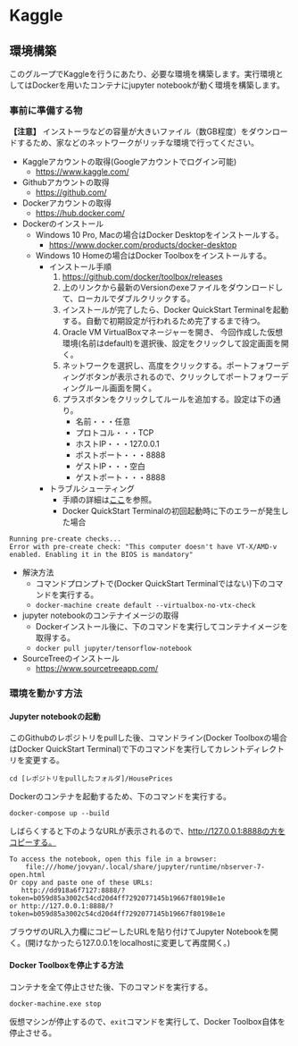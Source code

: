 # Kaggle
## 環境構築
このグループでKaggleを行うにあたり、必要な環境を構築します。実行環境としてはDockerを用いたコンテナにjupyter notebookが動く環境を構築します。

### 事前に準備する物
__【注意】__ インストーラなどの容量が大きいファイル（数GB程度）をダウンロードするため、家などのネットワークがリッチな環境で行ってください。
* Kaggleアカウントの取得(Googleアカウントでログイン可能)
  * https://www.kaggle.com/
* Githubアカウントの取得
  * https://github.com/
* Dockerアカウントの取得
  * https://hub.docker.com/
* Dockerのインストール
  * Windows 10 Pro, Macの場合はDocker Desktopをインストールする。
    * https://www.docker.com/products/docker-desktop 
  * Windows 10 Homeの場合はDocker Toolboxをインストールする。
    * インストール手順
      1. https://github.com/docker/toolbox/releases
      1. 上のリンクから最新のVersionのexeファイルをダウンロードして、ローカルでダブルクリックする。
      1. インストールが完了したら、Docker QuickStart Terminalを起動する。自動で初期設定が行われるため完了するまで待つ。
      1. Oracle VM VirtualBoxマネージャーを開き、 今回作成した仮想環境(名前はdefault)を選択後、設定をクリックして設定画面を開く。
      1. ネットワークを選択し、高度をクリックする。ポートフォワーディングボタンが表示されるので、クリックしてポートフォワーディングルール画面を開く。
      1. プラスボタンをクリックしてルールを追加する。設定は下の通り。
         * 名前・・・任意
         * プロトコル・・・TCP
         * ホストIP・・・127.0.0.1
         * ポストポート・・・8888
         * ゲストIP・・・空白
         * ゲストポート・・・8888
    * トラブルシューティング
      * 手順の詳細は[ここ](https://docs.docker.com/toolbox/toolbox_install_windows/)を参照。
      * Docker QuickStart Terminalの初回起動時に下のエラーが発生した場合
```
Running pre-create checks... 
Error with pre-create check: "This computer doesn't have VT-X/AMD-v enabled. Enabling it in the BIOS is mandatory" 
``` 
* 解決方法
    * コマンドプロンプトで(Docker QuickStart Terminalではない)下のコマンドを実行する。
    * ``` docker-machine create default --virtualbox-no-vtx-check ```
* jupyter notebookのコンテナイメージの取得
  * Dockerインストール後に、下のコマンドを実行してコンテナイメージを取得する。
  * ``` docker pull jupyter/tensorflow-notebook ```
* SourceTreeのインストール
  * https://www.sourcetreeapp.com/

### 環境を動かす方法
#### Jupyter notebookの起動
このGithubのレポジトリをpullした後、コマンドライン(Docker Toolboxの場合はDocker QuickStart Terminal)で下のコマンドを実行してカレントディレクトリを変更する。
```
cd [レポジトリをpullしたフォルダ]/HousePrices
```
Dockerのコンテナを起動するため、下のコマンドを実行する。
```
docker-compose up --build
```
しばらくすると下のようなURLが表示されるので、http://127.0.0.1:8888の方をコピーする。
```
To access the notebook, open this file in a browser:
    file:///home/jovyan/.local/share/jupyter/runtime/nbserver-7-open.html
Or copy and paste one of these URLs:
   http://dd918a6f7127:8888/?token=b059d85a3002c54cd20d4ff7292077145b19667f80198e1e
or http://127.0.0.1:8888/?token=b059d85a3002c54cd20d4ff7292077145b19667f80198e1e
```
ブラウザのURL入力欄にコピーしたURLを貼り付けてJupyter Notebookを開く。(開けなかったら127.0.0.1をlocalhostに変更して再度開く。)

#### Docker Toolboxを停止する方法
コンテナを全て停止させた後、下のコマンドを実行する。
```
docker-machine.exe stop
```
仮想マシンが停止するので、`exit`コマンドを実行して、Docker Toolbox自体を停止させる。

